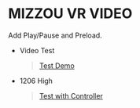 # MIZZOU VR VIDEO

Add Play/Pause and Preload.

- Video Test
	> [Test Demo](http://ec2-18-191-203-97.us-east-2.compute.amazonaws.com/lectures/Aframe/index.html)

- 1206 High
	> [Test with Controller](http://ec2-18-191-203-97.us-east-2.compute.amazonaws.com/lectures/Aframe%20with%20Controler/examples/)
